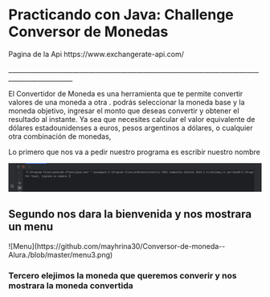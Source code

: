 <h1>Practicando con Java: Challenge Conversor de Monedas</h1>
<p>Pagina de la Api https://www.exchangerate-api.com/ </p>
__________________________________________________________________________________________________

El Convertidor de Moneda es una herramienta que te permite convertir valores de una moneda a otra .
podrás seleccionar la moneda base y la moneda objetivo, ingresar el monto que deseas convertir y obtener el resultado al instante. 
Ya sea que necesites calcular el valor equivalente de dólares estadounidenses a euros, pesos argentinos a dólares, o cualquier otra combinación de monedas,

Lo primero que nos va a pedir nuestro programa es escribir nuestro nombre

![Inicio Moneda](https://github.com/mayhrina30/Conversor-de-moneda--Alura./blob/master/iniciomoneda.png)

<H2>Segundo nos dara la bienvenida y nos mostrara un menu </H2>
![Menu](https://github.com/mayhrina30/Conversor-de-moneda--Alura./blob/master/menu3.png)

<H3>Tercero elejimos la moneda que queremos converir y nos mostrara la moneda convertida</H3>
